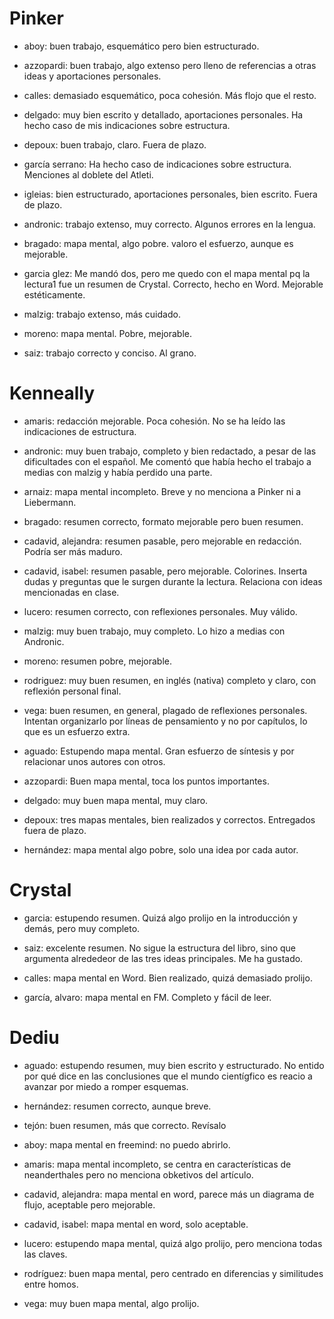 # Pinker

- aboy: buen trabajo, esquemático pero bien estructurado.
- azzopardi: buen trabajo, algo extenso pero lleno de referencias a otras ideas y aportaciones personales. 
- calles: demasiado esquemático, poca cohesión. Más flojo que el resto.
- delgado: muy bien escrito y detallado, aportaciones personales. Ha hecho caso de mis indicaciones sobre estructura.
- depoux: buen trabajo, claro. Fuera de plazo.
- garcía serrano: Ha hecho caso de indicaciones sobre estructura. Menciones al doblete del Atleti.
- igleias: bien estructurado, aportaciones personales, bien escrito. Fuera de plazo.

- andronic: trabajo extenso, muy correcto. Algunos errores en la lengua. 
- bragado: mapa mental, algo pobre. valoro el esfuerzo, aunque es mejorable.
- garcia glez: Me mandó dos, pero me quedo con el mapa mental pq la lectura1 fue un resumen de Crystal. Correcto, hecho en Word. Mejorable estéticamente.
- malzig: trabajo extenso, más cuidado. 
- moreno: mapa mental. Pobre, mejorable.
- saiz: trabajo correcto y conciso. Al grano.

# Kenneally

- amaris: redacción mejorable. Poca cohesión. No se ha leído las indicaciones
  de estructura.
- andronic: muy buen trabajo, completo y bien redactado, a pesar de las
  dificultades con el español. Me comentó que había hecho el trabajo a medias con malzig y había perdido una
  parte.
- arnaiz: mapa mental incompleto. Breve y no menciona a Pinker ni a Liebermann.
- bragado: resumen correcto, formato mejorable pero buen resumen.
- cadavid, alejandra: resumen pasable, pero mejorable en redacción. Podría ser
  más maduro.
- cadavid, isabel: resumen pasable, pero mejorable. Colorines. Inserta dudas
y preguntas que le surgen durante la lectura. Relaciona con ideas mencionadas
en clase.
- lucero: resumen correcto, con reflexiones personales. Muy válido.
- malzig: muy buen trabajo, muy completo. Lo hizo a medias con Andronic.
- moreno: resumen pobre, mejorable.
- rodriguez: muy buen resumen, en inglés (nativa) completo y claro, con
  reflexión personal final.
- vega: buen resumen, en general, plagado de reflexiones personales. Intentan
  organizarlo por líneas de pensamiento y no por capítulos, lo que es un
  esfuerzo extra.

- aguado: Estupendo mapa mental. Gran esfuerzo de síntesis y por relacionar
  unos autores con otros.
- azzopardi: Buen mapa mental, toca los puntos importantes.
- delgado: muy buen mapa mental, muy claro. 
- depoux: tres mapas mentales, bien realizados y correctos. Entregados fuera de plazo.  
- hernández: mapa mental algo pobre, solo una idea por cada autor. 


# Crystal

- garcia: estupendo resumen. Quizá algo prolijo en la introducción y demás,
  pero muy completo. 
- saiz: excelente resumen. No sigue la estructura del libro, sino que argumenta
  alrededeor de las tres ideas principales. Me ha gustado.


- calles: mapa mental en Word. Bien realizado, quizá demasiado prolijo.
- garcía, alvaro: mapa mental en FM. Completo y fácil de leer.

# Dediu

- aguado: estupendo resumen, muy bien escrito y estructurado. No entido por
  qué dice en las conclusiones que el mundo cientígfico es reacio a avanzar por
  miedo a romper esquemas. 
- hernández: resumen correcto, aunque breve. 
- tejón: buen resumen, más que correcto. Revísalo

- aboy: mapa mental en freemind: no puedo abrirlo.
- amaris: mapa mental incompleto, se centra en características de neanderthales
  pero no menciona obketivos del artículo.
- cadavid, alejandra: mapa mental en word, parece más un diagrama de flujo, aceptable pero mejorable.
- cadavid, isabel: mapa mental en word, solo aceptable.
- lucero: estupendo mapa mental, quizá algo prolijo, pero menciona todas las
  claves.
- rodríguez: buen mapa mental, pero centrado en diferencias y similitudes entre
  homos.
- vega: muy buen mapa mental, algo prolijo. 


